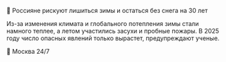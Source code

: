 🤯 Россияне рискуют лишиться зимы и остаться без снега на 30 лет



Из-за изменения климата и глобального потепления зимы стали намного теплее, а летом участились засухи и пробные пожары. В 2025 году число опасных явлений только вырастет, предупреждают ученые.



🌆 Москва 24/7